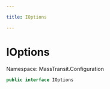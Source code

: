 ```yaml
---

title: IOptions

---
```


# IOptions

Namespace: MassTransit.Configuration

```csharp
public interface IOptions
```
